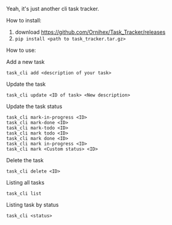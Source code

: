 Yeah, it's just another cli task tracker.

How to install:
1) download https://github.com/Ornihex/Task_Tracker/releases
2) `pip install <path to task_tracker.tar.gz>`

How to use:

Add a new task
```
task_cli add <description of your task>
```

Update the task
```
task_cli update <ID of task> <New description>
```

Update the task status
```
task_cli mark-in-progress <ID>
task_cli mark-done <ID>
task_cli mark-todo <ID>
task_cli mark todo <ID>
task_cli mark done <ID>
task_cli mark in-progress <ID>
task_cli mark <Custom status> <ID>
```

Delete the task
```
task_cli delete <ID>
```

Listing all tasks
```
task_cli list
```

Listing task by status
```
task_cli <status>
```
